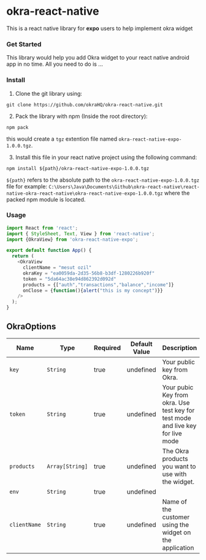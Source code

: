 # okra-react-native

This is a react native library for **expo** users to help implement okra widget

### Get Started
This library would help you add Okra widget to your react native android app in no time. All you need to do is ...

### Install
1. Clone the git library using:

``` git
git clone https://github.com/okraHQ/okra-react-native.git
```

2. Pack the library with npm (Inside the root directory):
``` npm
npm pack
```
this would create a `tgz` extention file named `okra-react-native-expo-1.0.0.tgz`. 

3. Install this file in your react native project using the following command:
``` npm
npm install ${path}/okra-react-native-expo-1.0.0.tgz
```
`${path}` refers to the absolute path to the `okra-react-native-expo-1.0.0.tgz` file for example: `C:\Users\Java\Documents\Github\okra-react-native\react-native-okra-react-native\okra-react-native-expo-1.0.0.tgz` where the packed npm module is located. 


### Usage


``` javascript
import React from 'react';
import { StyleSheet, Text, View } from 'react-native';
import {OkraView} from 'okra-react-native-expo';

export default function App() {
  return (
    <OkraView
      clientName = "mesut ozil"
      okraKey = "ea0059da-2d35-56b8-b3df-1280226b920f"
      token = "5da64ac38e94d862392d092d"
      products = {["auth","transactions","balance","income"]}
      onClose = {function(){alert("this is my concept")}}
    />
  );
}
```

## OkraOptions

|Name                   | Type           | Required            | Default Value       | Description         |
|-----------------------|----------------|---------------------|---------------------|---------------------|
|  `key `               | `String`       | true                |  undefined          | Your public key from Okra.
|  `token`              | `String`       | true                |  undefined          | Your pubic Key from okra. Use test key for test mode and live key for live mode
|  `products`           | `Array[String]`| true                |  undefined          | The Okra products you want to use with the widget.
|  `env`                | `String`       | true                |  undefined          | 
|  `clientName`         | `String`       | true                |  undefined          | Name of the customer using the widget on the application


